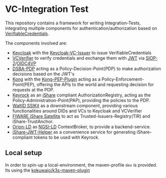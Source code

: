# VC-Integration Test

This repository contains a framework for writing Integration-Tests, integrating multiple components for 
authentication/authorization based on [VerifiableCredentials](https://www.w3.org/TR/vc-data-model/).

The components involved are:
* [Keycloak](https://www.keycloak.org/) with the [Keycloak-VC-Issuer](https://github.com/wistefan/keycloak-vc-issuer) to issue VerifiableCredentials 
* [VCVerifier](https://github.com/FIWARE/VCVerifier) to verify credentials and exchange them with [JWT](https://www.rfc-editor.org/rfc/rfc7519) via [SIOP-2](https://openid.net/specs/openid-connect-self-issued-v2-1_0.html#name-cross-device-self-issued-op)/[OIDC4VP](https://openid.net/specs/openid-4-verifiable-presentations-1_0.html#request_scope)
* [DSBA-PDP](https://github.com/FIWARE/dsba-pdp) acting as a Policy-Decision-Point(PDP) to make authorization decisions based on the JWT's
* [Kong](https://konghq.com/) with the [Kong-PEP-Plugin](https://github.com/FIWARE/kong-plugins-fiware/tree/main/kong-pep-plugin) acting as a Policy-Enforcement-Point(PEP), offering the APIs to the world and requesting decision for requests at the PDP.
* [Keyrock](https://github.com/ging/fiware-idm) as an [iShare](https://dev.ishare.eu/index.html) compliant AuthorizationRegistry, acting as the Policy-Administration-Point(PAP), providing the policies to the PDP.
* [WaltID SSIKit](https://github.com/walt-id/waltid-ssikit) as a downstream component, providing various functionalities around DIDs and VCs to Keycloak and VCVerifier
* [FIWARE iShare Satellite](https://github.com/FIWARE/ishare-satellite) to act as Trusted-Issuers-Registry(TIR) and iShare-TrustAnchor.
* [Orion-LD](https://github.com/FIWARE/context.Orion-LD) as [NGSI-LD](https://www.etsi.org/deliver/etsi_gs/CIM/001_099/009/01.06.01_60/gs_cim009v010601p.pdf) ContextBroker, to provide a backend-service.
* [iShare-JWT-Helper](https://github.com/wistefan/ishare-jwt-helper) as a convenience service for generating iShare-compliant tokens to be used with Keyrock.


## Local setup

In order to spin-up a local-environment, the maven-profile ```dev``` is provided. Its using the [kokuwaio/k3s-maven-plugin](https://github.com/kokuwaio/k3s-maven-plugin) 